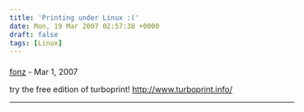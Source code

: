 ```yaml
---
title: 'Printing under Linux :('
date: Mon, 19 Mar 2007 02:57:38 +0000
draft: false
tags: [Linux]
---
```



#### 
[fonz]( "fonz@gmx.at") - <time datetime="2007-03-19 03:43:31">Mar 1, 2007</time>

try the free edition of turboprint! http://www.turboprint.info/
<hr />
